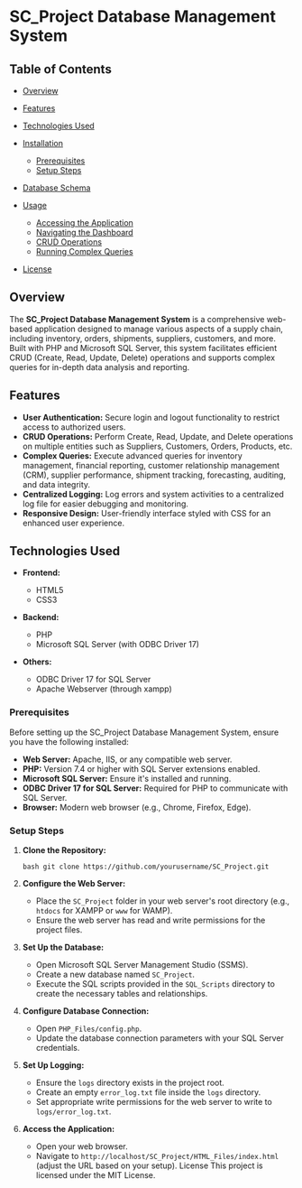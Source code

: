 # SC_Project Database Management System

## Table of Contents

- [Overview](#overview)
- [Features](#features)
- [Technologies Used](#technologies-used)
- [Installation](#installation)
  - [Prerequisites](#prerequisites)
  - [Setup Steps](#setup-steps)
- [Database Schema](#database-schema)
- [Usage](#usage)
  - [Accessing the Application](#accessing-the-application)
  - [Navigating the Dashboard](#navigating-the-dashboard)
  - [CRUD Operations](#crud-operations)
  - [Running Complex Queries](#running-complex-queries)

- [License](#license)

## Overview

The **SC_Project Database Management System** is a comprehensive web-based application designed to manage various aspects of a supply chain, including inventory, orders, shipments, suppliers, customers, and more. Built with PHP and Microsoft SQL Server, this system facilitates efficient CRUD (Create, Read, Update, Delete) operations and supports complex queries for in-depth data analysis and reporting.

## Features

- **User Authentication:** Secure login and logout functionality to restrict access to authorized users.
- **CRUD Operations:** Perform Create, Read, Update, and Delete operations on multiple entities such as Suppliers, Customers, Orders, Products, etc.
- **Complex Queries:** Execute advanced queries for inventory management, financial reporting, customer relationship management (CRM), supplier performance, shipment tracking, forecasting, auditing, and data integrity.
- **Centralized Logging:** Log errors and system activities to a centralized log file for easier debugging and monitoring.
- **Responsive Design:** User-friendly interface styled with CSS for an enhanced user experience.

## Technologies Used

- **Frontend:**
  - HTML5
  - CSS3

- **Backend:**
  - PHP
  - Microsoft SQL Server (with ODBC Driver 17)

- **Others:**
  - ODBC Driver 17 for SQL Server
  - Apache Webserver (through xampp)

### Prerequisites

Before setting up the SC_Project Database Management System, ensure you have the following installed:

- **Web Server:** Apache, IIS, or any compatible web server.
- **PHP:** Version 7.4 or higher with SQL Server extensions enabled.
- **Microsoft SQL Server:** Ensure it's installed and running.
- **ODBC Driver 17 for SQL Server:** Required for PHP to communicate with SQL Server.
- **Browser:** Modern web browser (e.g., Chrome, Firefox, Edge).


### Setup Steps

1. **Clone the Repository:**

   `bash
   git clone https://github.com/yourusername/SC_Project.git `

1.  **Configure the Web Server:**

    -   Place the `SC_Project` folder in your web server's root directory (e.g., `htdocs` for XAMPP or `www` for WAMP).
    -   Ensure the web server has read and write permissions for the project files.
2.  **Set Up the Database:**

    -   Open Microsoft SQL Server Management Studio (SSMS).
    -   Create a new database named `SC_Project`.
    -   Execute the SQL scripts provided in the `SQL_Scripts` directory to create the necessary tables and relationships.
3.  **Configure Database Connection:**

    -   Open `PHP_Files/config.php`.
    -   Update the database connection parameters with your SQL Server credentials.

4.  **Set Up Logging:**

    -   Ensure the `logs` directory exists in the project root.
    -   Create an empty `error_log.txt` file inside the `logs` directory.
    -   Set appropriate write permissions for the web server to write to `logs/error_log.txt`.
5.  **Access the Application:**

    -   Open your web browser.
    -   Navigate to `http://localhost/SC_Project/HTML_Files/index.html` (adjust the URL based on your setup).
License
This project is licensed under the MIT License.

